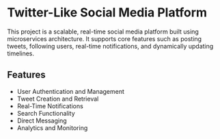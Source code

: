 # Twitter-Like Social Media Platform

This project is a scalable, real-time social media platform built using microservices architecture. It supports core features such as posting tweets, following users, real-time notifications, and dynamically updating timelines.

## Features

- User Authentication and Management
- Tweet Creation and Retrieval
- Real-Time Notifications
- Search Functionality
- Direct Messaging
- Analytics and Monitoring

